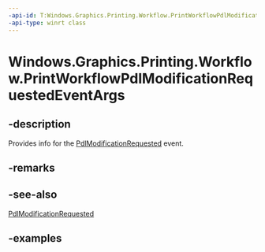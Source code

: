 ```yaml
---
-api-id: T:Windows.Graphics.Printing.Workflow.PrintWorkflowPdlModificationRequestedEventArgs
-api-type: winrt class
---
```


# Windows.Graphics.Printing.Workflow.PrintWorkflowPdlModificationRequestedEventArgs

<!--
public sealed class PrintWorkflowPdlModificationRequestedEventArgs
-->


## -description

Provides info for the [PdlModificationRequested](printworkflowjobbackgroundsession_pdlmodificationrequested.md) event. 

## -remarks

## -see-also

[PdlModificationRequested](printworkflowjobbackgroundsession_pdlmodificationrequested.md)

## -examples


